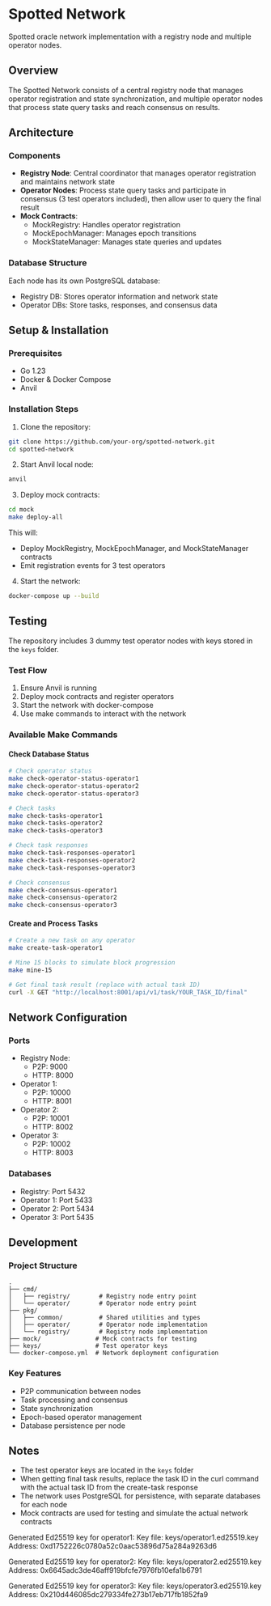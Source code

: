 # Spotted Network

Spotted oracle network implementation with a registry node and multiple operator nodes.

## Overview

The Spotted Network consists of a central registry node that manages operator registration and state synchronization, and multiple operator nodes that process state query tasks and reach consensus on results.

## Architecture

### Components

- **Registry Node**: Central coordinator that manages operator registration and maintains network state
- **Operator Nodes**: Process state query tasks and participate in consensus (3 test operators included), then allow user to query the final result
- **Mock Contracts**: 
  - MockRegistry: Handles operator registration
  - MockEpochManager: Manages epoch transitions
  - MockStateManager: Manages state queries and updates

### Database Structure

Each node has its own PostgreSQL database:
- Registry DB: Stores operator information and network state
- Operator DBs: Store tasks, responses, and consensus data

## Setup & Installation

### Prerequisites

- Go 1.23
- Docker & Docker Compose
- Anvil 

### Installation Steps

1. Clone the repository:
```bash
git clone https://github.com/your-org/spotted-network.git
cd spotted-network
```

2. Start Anvil local node:
```bash
anvil
```

3. Deploy mock contracts:
```bash
cd mock
make deploy-all
```
This will:
- Deploy MockRegistry, MockEpochManager, and MockStateManager contracts
- Emit registration events for 3 test operators

4. Start the network:
```bash
docker-compose up --build
```

## Testing

The repository includes 3 dummy test operator nodes with keys stored in the `keys` folder.

### Test Flow

1. Ensure Anvil is running
2. Deploy mock contracts and register operators
3. Start the network with docker-compose
4. Use make commands to interact with the network

### Available Make Commands

#### Check Database Status
```bash
# Check operator status
make check-operator-status-operator1
make check-operator-status-operator2
make check-operator-status-operator3

# Check tasks
make check-tasks-operator1
make check-tasks-operator2
make check-tasks-operator3

# Check task responses
make check-task-responses-operator1
make check-task-responses-operator2
make check-task-responses-operator3

# Check consensus
make check-consensus-operator1
make check-consensus-operator2
make check-consensus-operator3
```

#### Create and Process Tasks
```bash
# Create a new task on any operator
make create-task-operator1

# Mine 15 blocks to simulate block progression
make mine-15

# Get final task result (replace with actual task ID)
curl -X GET "http://localhost:8001/api/v1/task/YOUR_TASK_ID/final"
```

## Network Configuration

### Ports

- Registry Node: 
  - P2P: 9000
  - HTTP: 8000
- Operator 1:
  - P2P: 10000
  - HTTP: 8001
- Operator 2:
  - P2P: 10001
  - HTTP: 8002
- Operator 3:
  - P2P: 10002
  - HTTP: 8003

### Databases

- Registry: Port 5432
- Operator 1: Port 5433
- Operator 2: Port 5434
- Operator 3: Port 5435

## Development

### Project Structure

```
.
├── cmd/
│   ├── registry/        # Registry node entry point
│   └── operator/        # Operator node entry point
├── pkg/
│   ├── common/          # Shared utilities and types
│   ├── operator/        # Operator node implementation
│   └── registry/        # Registry node implementation
├── mock/               # Mock contracts for testing
├── keys/               # Test operator keys
└── docker-compose.yml  # Network deployment configuration
```

### Key Features

- P2P communication between nodes
- Task processing and consensus
- State synchronization
- Epoch-based operator management
- Database persistence per node

## Notes

- The test operator keys are located in the `keys` folder
- When getting final task results, replace the task ID in the curl command with the actual task ID from the create-task response
- The network uses PostgreSQL for persistence, with separate databases for each node
- Mock contracts are used for testing and simulate the actual network contracts

Generated Ed25519 key for operator1:
  Key file: keys/operator1.ed25519.key
  Address: 0xd1752226c0780a52c0aac53896d75a284a9263d6

Generated Ed25519 key for operator2:
  Key file: keys/operator2.ed25519.key
  Address: 0x6645adc3de46aff919bfcfe7976fb10efa1b6791

Generated Ed25519 key for operator3:
  Key file: keys/operator3.ed25519.key
  Address: 0x210d446085dc279334fe273b17eb717fb1852fa9